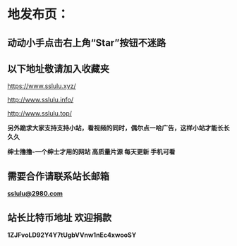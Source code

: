 
 
 
# 地发布页：

## 动动小手点击右上角“Star”按钮不迷路

## 以下地址敬请加入收藏夹 
https://www.sslulu.xyz/ 

http://www.sslulu.info/ 

http://www.sslulu.top/ 


**另外跪求大家支持支持小站，看视频的同时，偶尔点一哈广告，这样小站才能长长久久**


**绅士撸撸-一个绅士才用的网站 高质量片源 每天更新 手机可看**


## 需要合作请联系站长邮箱
**sslulu@2980.com**


## 站长比特币地址  欢迎捐款
**1ZJFvoLD92Y4Y7tUgbVVnw1nEc4xwooSY**


